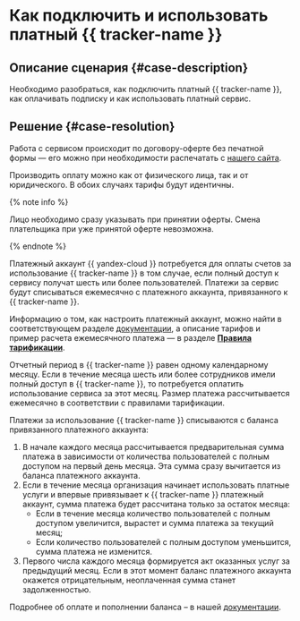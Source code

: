 # Как подключить и использовать платный {{ tracker-name }}


## Описание сценария {#case-description}

Необходимо разобраться, как подключить платный {{ tracker-name }}, как оплачивать подписку и как использовать платный сервис.

## Решение {#case-resolution}

Работа с сервисом происходит по договору-оферте без печатной формы — его можно при необходимости распечатать с [нашего сайта](https://yandex.ru/legal/oferta_connect/).

Производить оплату можно как от физического лица, так и от юридического. В обоих случаях тарифы будут идентичны. 

{% note info %}

Лицо необходимо сразу указывать при принятии оферты. Смена плательщика при уже принятой оферте невозможна.

{% endnote %}

Платежный аккаунт {{ yandex-cloud }} потребуется для оплаты счетов за использование {{ tracker-name }} в том случае, если полный доступ к сервису получат шесть или более пользователей. Платежи за сервис будут списываться ежемесячно с платежного аккаунта, привязанного к {{ tracker-name }}.  

Информацию о том, как настроить платежный аккаунт, можно найти в соответствующем разделе [документации](../../../tracker/billing-account.md), а описание тарифов и пример расчета ежемесячного платежа — в разделе [**Правила тарификации**](../../../tracker/pricing.md).

Отчетный период в {{ tracker-name }} равен одному календарному месяцу. Если в течение месяца шесть или более сотрудников имели полный доступ в {{ tracker-name }}, то потребуется оплатить использование сервиса за этот месяц. Размер платежа рассчитывается ежемесячно в соответствии с правилами тарификации.

Платежи за использование {{ tracker-name }} списываются с баланса привязанного платежного аккаунта:

1. В начале каждого месяца рассчитывается предварительная сумма платежа в зависимости от количества пользователей с полным доступом на первый день месяца. Эта сумма сразу вычитается из баланса платежного аккаунта.
1. Если в течение месяца организация начинает использовать платные услуги и впервые привязывает к {{ tracker-name }} платежный аккаунт, сумма платежа будет рассчитана только за остаток месяца:
    * Если в течение месяца количество пользователей с полным доступом увеличится, вырастет и сумма платежа за текущий месяц;
    * Если количество пользователей с полным доступом уменьшится, сумма платежа не изменится.
1. Первого числа каждого месяца формируется акт оказанных услуг за предыдущий месяц. Если в этот момент баланс платежного аккаунта окажется отрицательным, неоплаченная сумма станет задолженностью.

Подробнее об оплате и пополнении баланса – в нашей [документации](../../../tracker/pay-the-bill.md).